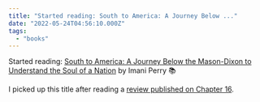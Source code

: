 ```yaml
---
title: "Started reading: South to America: A Journey Below ..."
date: "2022-05-24T04:56:10.000Z"
tags: 
  - "books"
---
```


Started reading: [South to America: A Journey Below the Mason-Dixon to Understand the Soul of a Nation](https://micro.blog/books/9780062977380) by Imani Perry 📚

I picked up this title after reading a [review published on Chapter 16](https://chapter16.org/southbound/).
